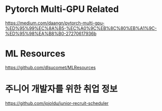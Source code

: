 # Pytorch Multi-GPU Related
https://medium.com/daangn/pytorch-multi-gpu-%ED%95%99%EC%8A%B5-%EC%A0%9C%EB%8C%80%EB%A1%9C-%ED%95%98%EA%B8%B0-27270617936b

# ML Resources
https://github.com/dlsucomet/MLResources

# 주니어 개발자를 위한 취업 정보
https://github.com/jojoldu/junior-recruit-scheduler